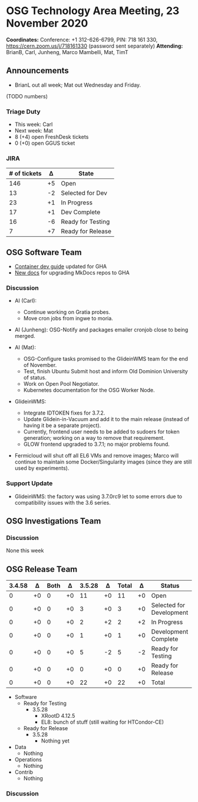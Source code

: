 # OSG Technology Area Meeting, 23 November 2020

**Coordinates:** Conference: +1 312-626-6799, PIN: 718 161 330, <https://cern.zoom.us/j/718161330> (password sent separately)
**Attending:** BrianB, Carl, Junheng, Marco Mambelli, Mat, TimT


## Announcements

-   BrianL out all week; Mat out Wednesday and Friday.


(TODO numbers)

### Triage Duty

-   This week: Carl
-   Next week: Mat
-   8 (+4) open FreshDesk tickets
-   0 (+0) open GGUS ticket


### JIRA

| # of tickets | &Delta; | State             |
|------------ |------- |----------------- |
| 146          | +5      | Open              |
| 13           | -2      | Selected for Dev  |
| 23           | +1      | In Progress       |
| 17           | +1      | Dev Complete      |
| 16           | -6      | Ready for Testing |
| 7            | +7      | Ready for Release |


## OSG Software Team

-   [Container dev guide](../../software/container-development-guide.md) updated for GHA
-   [New docs](../../documentation/publish-osg-pages.md#transitioning-to-github-actions) for upgrading MkDocs repos to GHA


### Discussion

-   AI (Carl):
    - Continue working on Gratia probes.
    - Move cron jobs from ingwe to moria.
-   AI (Junheng): OSG-Notify and packages emailer cronjob close to being merged.
-   AI (Mat):
    - OSG-Configure tasks promised to the GlideinWMS team for the end of November.
    - Test, finish Ubuntu Submit host and inform Old Dominion University of status.
    - Work on Open Pool Negotiator.
    - Kubernetes documentation for the OSG Worker Node.

-   GlideinWMS:
    -   Integrate IDTOKEN fixes for 3.7.2.
    -   Update Glidein-in-Vacuum and add it to the main release (instead of having it be a separate project).
    -   Currently, frontend user needs to be added to sudoers for token generation; working on a way to remove that requirement.
    -   GLOW frontend upgraded to 3.7.1; no major problems found.

-   Fermicloud will shut off all EL6 VMs and remove images; Marco will continue to maintain some Docker/Singularity images (since they are still used by experiments).


### Support Update

-   GlideinWMS: the factory was using 3.7.0rc9 let to some errors due to compatibility issues with the 3.6 series.



## OSG Investigations Team



### Discussion

None this week  


## OSG Release Team

| 3.4.58 | &Delta; | Both | &Delta; | 3.5.28 | &Delta; | Total | &Delta; | Status                   |
| ------ | ------- | ---- | ------- | ------ | ------- | ----- | ------- | ------------------------ |
| 0      | +0      | 0    | +0      | 11     | +0      | 11    | +0      | Open                     |
| 0      | +0      | 0    | +0      | 3      | +0      | 3     | +0      | Selected for Development |
| 0      | +0      | 0    | +0      | 2      | +2      | 2     | +2      | In Progress              |
| 0      | +0      | 0    | +0      | 1      | +0      | 1     | +0      | Development Complete     |
| 0      | +0      | 0    | +0      | 5      | -2      | 5     | -2      | Ready for Testing        |
| 0      | +0      | 0    | +0      | 0      | +0      | 0     | +0      | Ready for Release        |
| 0      | +0      | 0    | +0      | 22     | +0      | 22    | +0      | Total                    |

-   Software  
    -   Ready for Testing  
        -   3.5.28  
            -   XRootD 4.12.5
            -   EL8: bunch of stuff (still waiting for HTCondor-CE)
    -   Ready for Release  
        -   3.5.28  
            -   Nothing yet
-   Data  
    -   Nothing
-   Operations  
    -   Nothing
-   Contrib  
    -   Nothing


### Discussion

